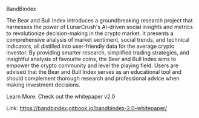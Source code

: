 BandBindex

The Bear and Bull Index introduces a groundbreaking research project that harnesses the power of LunarCrush's AI-driven social insights and metrics to revolutionize decision-making in the crypto market. It presents a comprehensive analysis of market sentiment, social trends, and technical indicators, all distilled into user-friendly data for the average crypto investor. By providing smarter research, simplified trading strategies, and insightful analysis of favourite coins, the Bear and Bull Index aims to empower the crypto community and level the playing field. Users are advised that the Bear and Bull Index serves as an educational tool and should complement thorough research and professional advice when making investment decisions.

Learn More: Check out the whitepaper v2.0 

Link: https://bandbindex.gitbook.io/bandbindex-2.0-whitepaper/

